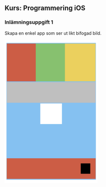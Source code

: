 ## Kurs: Programmering iOS 

### Inlämningsuppgift 1

Skapa en enkel app som ser ut likt bifogad bild. 


<img src="Images/iOS1.png" alt="Uppgift 1 iOS" width="300"/>
